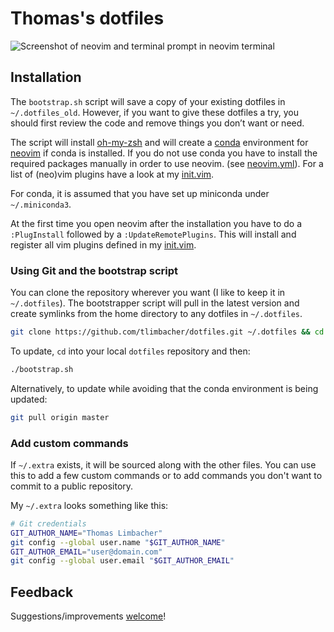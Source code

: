 # Thomas's dotfiles

![Screenshot of neovim and terminal prompt in neovim terminal](https://i.imgur.com/OGm5cFF.png)

## Installation
The `bootstrap.sh` script will save a copy of your existing dotfiles in `~/.dotfiles_old`. However, if you
want to give these dotfiles a try, you should first review the code and remove things you don’t want or need.

The script will install [oh-my-zsh](https://github.com/robbyrussell/oh-my-zsh) and will create a
[conda](https://docs.conda.io/en/latest/) environment for [neovim](https://github.com/neovim/neovim) if conda
is installed. If you do not use conda you have to install the required packages manually in order to use
neovim. (see [neovim.yml](https://github.com/tlimbacher/dotfiles/blob/master/neovim.yml)). For a list of
(neo)vim plugins have a look at my [init.vim](https://github.com/tlimbacher/dotfiles/blob/master/init.vim).

For conda, it is assumed that you have set up miniconda under `~/.miniconda3`.

At the first time you open neovim after the installation you have to do a `:PlugInstall` followed by a
`:UpdateRemotePlugins`. This will install and register all vim plugins defined in my
[init.vim](https://github.com/tlimbacher/dotfiles/blob/master/init.vim).

### Using Git and the bootstrap script
You can clone the repository wherever you want (I like to keep it in `~/.dotfiles`). The bootstrapper script
will pull in the latest version and create symlinks from the home directory to any dotfiles in `~/.dotfiles`.

```bash
git clone https://github.com/tlimbacher/dotfiles.git ~/.dotfiles && cd ~/.dotfiles && ./bootstrap.sh
```

To update, `cd` into your local `dotfiles` repository and then:

```bash
./bootstrap.sh
```

Alternatively, to update while avoiding that the conda environment is being updated:

```bash
git pull origin master
```

### Add custom commands
If `~/.extra` exists, it will be sourced along with the other files. You can use this to add a few custom
commands or to add commands you don't want to commit to a public repository.

My `~/.extra` looks something like this:

```bash
# Git credentials
GIT_AUTHOR_NAME="Thomas Limbacher"
git config --global user.name "$GIT_AUTHOR_NAME"
GIT_AUTHOR_EMAIL="user@domain.com"
git config --global user.email "$GIT_AUTHOR_EMAIL"
```

## Feedback

Suggestions/improvements [welcome](https://github.com/tlimbacher/dotfiles/issues)!
